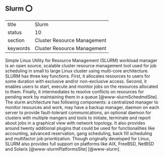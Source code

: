 ## Slurm :o:


|          |                             |
| -------- | --------------------------- |
| title    | Slurm                       | 
| status   | 10                          |
| section  | Cluster Resource Management |
| keywords | Cluster Resource Management |



Simple Linux Utility for Resource Management (SLURM) workload manager
is an open source, scalable cluster resource management tool used for
job scheduling in small to large Linux cluster using multi-core
architecture. SLURM has three key functions. First, it allocates
resources to users for some duration with exclusive and/or
non-exclusive access. Second, it enables users to start, execute and
monitor jobs on the resources allocated to them. Finally, it
intermediates to resolve conflicts on resources for pending work by
maintaining them in a queue [@www-slurmSchedmdSite]. The slurm
architecture has following components: a centralized manager to
monitor resources and work, may have a backup manager, daemon on each
server to provide fault-tolerant communications, an optional daemon
for clusters with multiple mangers and tools to initiate, terminate
and report about jobs in a graphical view with network topology. It
also provides around twenty additional plugins that could be used for
functionalities like accounting, advanced reservation, gang
scheduling, back fill scheduling and multifactor job
prioritization. Though originally developed for Linux, SLURM also
provides full support on platforms like AIX, FreeBSD, NetBSD and
Solaris [@www-slurmPlatformsSite] [@www-slurm].


     
